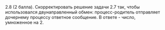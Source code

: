 2.8 (2 балла). Скорректировать решение задачи 2.7 так, чтобы использовался двунаправленный обмен: процесс-родитель отправляет дочернему процессу ответное сообщение. В ответе - число, умноженное на 2.
